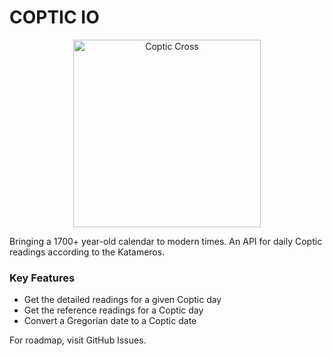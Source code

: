 # COPTIC IO

<p align="center">
  <img src="https://upload.wikimedia.org/wikipedia/commons/7/71/Coptic_cross.svg" alt="Coptic Cross" width="300"/>
</p>

Bringing a 1700+ year-old calendar to modern times. An API for daily Coptic readings according to the Katameros.

### Key Features

- Get the detailed readings for a given Coptic day
- Get the reference readings for a Coptic day
- Convert a Gregorian date to a Coptic date

For roadmap, visit GitHub Issues.
